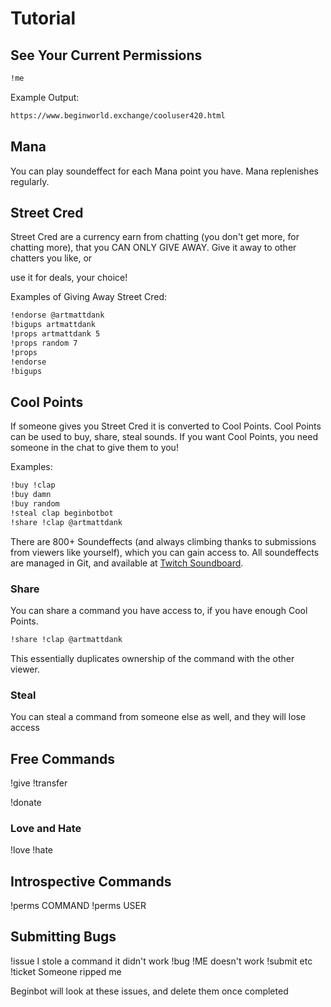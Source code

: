# Tutorial

## See Your Current Permissions

```bash
!me
```

Example Output:

```bash
https://www.beginworld.exchange/cooluser420.html
```

## Mana

You can play soundeffect for each Mana point you have.
Mana replenishes regularly.

## Street Cred

Street Cred are a currency earn from chatting (you don't get more, for chatting
more), that you CAN ONLY GIVE AWAY. Give it away to other chatters you like, or

use it for deals, your choice!

Examples of Giving Away Street Cred:

```bash
!endorse @artmattdank
!bigups artmattdank
!props artmattdank 5
!props random 7
!props
!endorse
!bigups
```

## Cool Points

If someone gives you Street Cred it is converted to Cool Points.  Cool Points
can be used to buy, share, steal sounds. If you want Cool Points, you need
someone in the chat to give them to you!

Examples:

```bash
!buy !clap
!buy damn
!buy random
!steal clap beginbotbot
!share !clap @artmattdank
```

There are 800+ Soundeffects (and always climbing thanks to submissions from
viewers like yourself), which you can gain access to. All soundeffects are
managed in Git, and available at [Twitch Soundboard](https://github.com/davidbegin/twitch-soundboard).

### Share

You can share a command you have access to, if you have enough Cool Points.

```bash
!share !clap @artmattdank
```

This essentially duplicates ownership of the command with the other viewer.

### Steal

You can steal a command from someone else as well, and they will lose access

## Free Commands

!give
!transfer

!donate

### Love and Hate

!love
!hate

## Introspective Commands

!perms COMMAND
!perms USER

## Submitting Bugs

!issue I stole a command it didn't work
!bug !ME doesn't work
!submit etc
!ticket Someone ripped me

Beginbot will look at these issues, and delete them once completed
